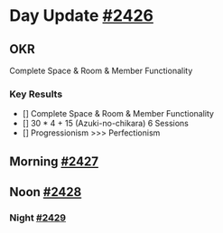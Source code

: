 # Day Update [#2426](https://github.com/sentrei/sentrei/issues/2426)

## OKR

Complete Space & Room & Member Functionality

### Key Results

- [] Complete Space & Room & Member Functionality
- [] 30 \* 4 + 15 (Azuki-no-chikara) 6 Sessions
- [] Progressionism >>> Perfectionism

## Morning [#2427](https://github.com/sentrei/sentrei/issues/2427)

## Noon [#2428](https://github.com/sentrei/sentrei/issues/2428)

### Night [#2429](https://github.com/sentrei/sentrei/issues/2429)
